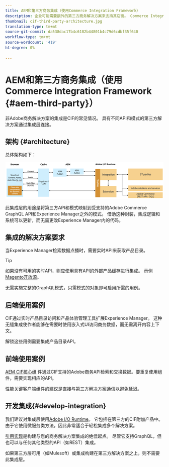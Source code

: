 ```yaml
---
title: AEM和第三方商务集成（使用Commerce Integration Framework）
description: 企业可能需要额外的第三方商务解决方案来支持其店面。 Commerce Integration Framework(CIF)可用于此类集成方案，以使用I/O Runtime将第三方商务解决方案连接到Adobe Experience Manager。
thumbnail: cif-third-party-architecture.jpg
translation-type: tm+mt
source-git-commit: da538dac17b4c6182b44801b4c79d6cdbf35f640
workflow-type: tm+mt
source-wordcount: '419'
ht-degree: 0%

---
```


# AEM和第三方商务集成（使用Commerce Integration Framework {#aem-third-party}）

非Adobe商务解决方案的集成是CIF的常见情况。 具有不同API和模式的第三方解决方案通过集成层连接。

## 架构 {#architecture}

总体架构如下：

![AEM非Magento/第三方架构概述](../assets//AEM_nonMagento_Architecture.png)

此集成层的用途是将第三方API和模式映射到受支持的Adobe Commerce GraphQL API和Experience Manager之外的模式。 借助这种封装，集成逻辑和系统可以更新，而无需更改Experience Manager内的代码。

## 集成的解决方案要求

当Experience Manager检索数据点播时，需要实时API来获取产品目录。

>[!TIP]
>
>如果没有可用的实时API，则应使用具有API的外部产品缓存进行集成。 示例[Magento开放源](https://magento.com/products/magento-open-source)。

无需实施完整的GraphQL模式，只需模式的对象即可启用所需的用例。

## 后端使用案例

CIF通过实时产品目录访问和产品体验管理工具扩展Experience Manager。 这种无缝集成使作者能够在需要时使用嵌入式UI访问商务数据，而无需离开内容上下文。

解锁这些用例需要集成产品目录API。

## 前端使用案例

[AEM CIF核心组](https://github.com/adobe/aem-core-cif-components) 件通过CIF支持的Adobe商务API检索和交换数据。要重复使用组件，需要实现相应的API。

性能关键客户端组件的建议是直接与第三方解决方案通信以避免延迟。

## 开发集成{#develop-integration}

我们建议对集成层使用[Adobe I/O Runtime](https://www.adobe.io/apis/experienceplatform/runtime.html)。 它包括在第三方的CIF附加产品中。 由于它使用微服务类方法，因此非常适合于轻松集成多个解决方案。

[引用实现](https://github.com/adobe/commerce-cif-graphql-integration-reference)是构建与您的商务解决方案集成的绝佳起点。 尽管它支持GraphQL，但也可以与任何其他类型的API（如REST）集成。

如果第三方层可用（如Mulesoft）或集成构建在第三方解决方案之上，则不需要此集成层。
